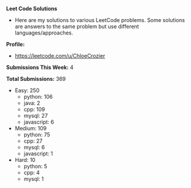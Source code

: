 **Leet Code Solutions**

- Here are my solutions to various LeetCode problems. Some solutions are answers to the same problem but use different languages/approaches.

**Profile:**

- https://leetcode.com/u/ChloeCrozier

**Submissions This Week:** 4

**Total Submissions:** 369
- Easy: 250
  - python: 106
  - java: 2
  - cpp: 109
  - mysql: 27
  - javascript: 6
- Medium: 109
  - python: 75
  - cpp: 27
  - mysql: 6
  - javascript: 1
- Hard: 10
  - python: 5
  - cpp: 4
  - mysql: 1